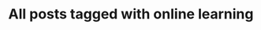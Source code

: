 ---
layout: tag
title: "All posts tagged with online learning"
permalink: /weblog/tags/online-learning/
taxonomy: online learning
---